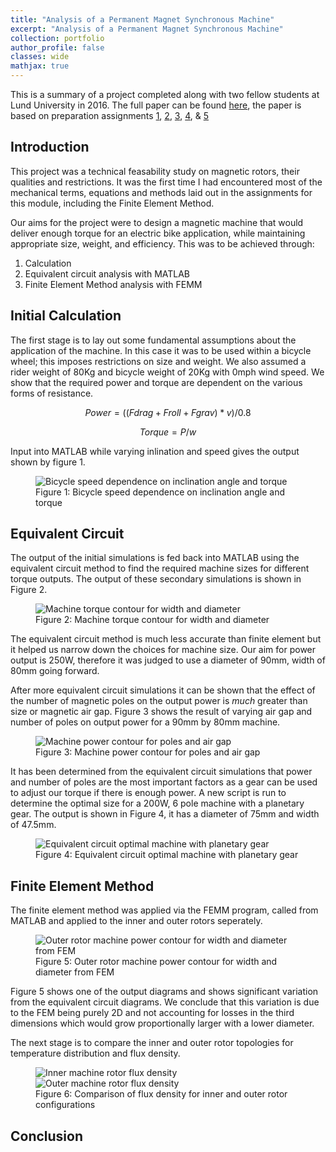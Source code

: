 ```yaml
---
title: "Analysis of a Permanent Magnet Synchronous Machine"
excerpt: "Analysis of a Permanent Magnet Synchronous Machine"
collection: portfolio
author_profile: false
classes: wide
mathjax: true
---
```

This is a summary of a project completed along with two fellow students at Lund University in 2016. The full paper can be found [here](/assets/papers/analysis-permanent-magnet.pdf), the paper is based on preparation assignments [1](/assets/papers/EIEN20-1.pdf), [2](/assets/papers/EIEN20-2.pdf), [3](/assets/papers/EIEN20-3.pdf), [4](/assets/papers/EIEN20-4.pdf), & [5](/assets/papers/EIEN20-5.pdf)  

## Introduction
This project was a technical feasability study on magnetic rotors, their qualities and restrictions. It was the first time I had encountered most of the mechanical terms, equations and methods laid out in the assignments for this module, including the Finite Element Method.  

Our aims for the project were to design a magnetic machine that would deliver enough torque for an electric bike application, while maintaining appropriate size, weight, and efficiency. This was to be achieved through:  

1. Calculation
2. Equivalent circuit analysis with MATLAB
3. Finite Element Method analysis with FEMM

## Initial Calculation
The first stage is to lay out some fundamental assumptions about the application of the machine. In this case it was to be used within a bicycle wheel; this imposes restrictions on size and weight. We also assumed a rider weight of 80Kg and bicycle weight of 20Kg with 0mph wind speed. We show that the required power and torque are dependent on the various forms of resistance.

$$Power=((Fdrag + Froll + Fgrav) * v)/0.8$$  

$$Torque = P/w$$

Input into MATLAB while varying inlination and speed gives the output shown by figure 1. 

<figure>
  <img src="{{ site.url }}{{ site.baseurl }}/assets/images/p3-torque-requirement.jpg" alt="Bicycle speed dependence on inclination angle and torque">  
  <figcaption>Figure 1: Bicycle speed dependence on inclination angle and torque</figcaption>
</figure> 

## Equivalent Circuit
The output of the initial simulations is fed back into MATLAB using the equivalent circuit method to find the required machine sizes for different torque outputs. The output of these secondary simulations is shown in Figure 2.

<figure>
  <img src="{{ site.url }}{{ site.baseurl }}/assets/images/p3-size-requirement.jpg" alt="Machine torque contour for width and diameter">  
  <figcaption>Figure 2: Machine torque contour for width and diameter</figcaption>
</figure> 

The equivalent circuit method is much less accurate than finite element but it helped us narrow down the choices for machine size. Our aim for power output is 250W, therefore it was judged to use a diameter of 90mm, width of 80mm going forward.  

After more equivalent circuit simulations it can be shown that the effect of the number of magnetic poles on the output power is *much* greater than size or magnetic air gap. Figure 3 shows the result of varying air gap and number of poles on output power for a 90mm by 80mm machine.  

<figure>
  <img src="{{ site.url }}{{ site.baseurl }}/assets/images/p3-poles-power.jpg" alt="Machine power contour for poles and air gap">  
  <figcaption>Figure 3: Machine power contour for poles and air gap</figcaption>
</figure> 

It has been determined from the equivalent circuit simulations that power and number of poles are the most important factors as a gear can be used to adjust our torque if there is enough power. A new script is run to determine the optimal size for a 200W, 6 pole machine with a planetary gear. The output is shown in Figure 4, it has a diameter of 75mm and width of 47.5mm.

<figure>
  <img src="{{ site.url }}{{ site.baseurl }}/assets/images/p3-ecm-output.jpg" alt="Equivalent circuit optimal machine with planetary gear">  
  <figcaption>Figure 4: Equivalent circuit optimal machine with planetary gear</figcaption>
</figure> 

## Finite Element Method
The finite element method was applied via the FEMM program, called from MATLAB and applied to the inner and outer rotors seperately.  

<figure>
  <img src="{{ site.url }}{{ site.baseurl }}/assets/images/p3-outer-power.jpg" alt="Outer rotor machine power contour for width and diameter from FEM">  
  <figcaption>Figure 5: Outer rotor machine power contour for width and diameter from FEM</figcaption>
</figure> 

Figure 5 shows one of the output diagrams and shows significant variation from the equivalent circuit diagrams. We conclude that this variation is due to the FEM being purely 2D and not accounting for losses in the third dimensions which would grow proportionally larger with a lower diameter.  

The next stage is to compare the inner and outer rotor topologies for temperature distribution and flux density. 

<figure>
  <img src="{{ site.url }}{{ site.baseurl }}/assets/images/p3-inner-flux.jpg" alt="Inner machine rotor flux density">
  <img src="{{ site.url }}{{ site.baseurl }}/assets/images/p3-outer-flux.jpg" alt="Outer machine rotor flux density">   
  <figcaption>Figure 6: Comparison of flux density for inner and outer rotor configurations</figcaption>
</figure> 

## Conclusion